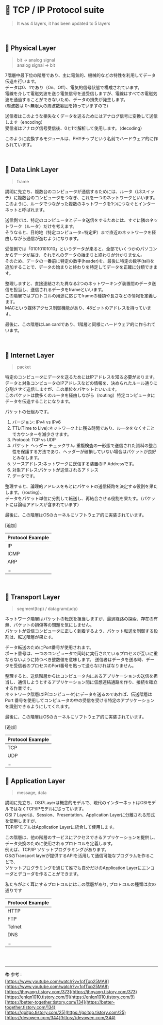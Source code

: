 # 🔑 TCP / IP Protocol suite

> It was 4 layers, it has been updated to 5 layers

<br>

## 📌 Physical Layer

> bit → analog signal
> <br>
> analog signal → bit

7階層中最下位の階層であり、主に電気的、機械的などの特性を利用してデータ伝送を行います。<br>
データは0、1であり（On、Off）、電気的信号状態で構成されています。<br>
電線を介して電磁気波を送り電気信号を送受信しますが、電線はすべての電磁気波を通過することができないため、データの損失が発生します。<br>
(周波数は 0~無限大の周波数範囲を持っていますので)<br>

送信者はこのような損失なくデータを送るためにはアナログ信号に変換して送信します（encoding）<br>
受信者はアナログ信号受信後、0と1で解析して使用します。（decoding）<br>

このように変換するモジュールは、PHYチップという名前でハードウェア的に作られています。

<br>

## 📌 Data Link Layer

> frame

説明に先立ち、複数台のコンピュータが通信するためには、ルータ（L3スイッチ）に複数台のコンピュータをつなぎ、これを一つのネットワークといいます。<br>
このように、ルータでつながった複数のネットワークを1つにつなぐとインターネットと呼ばれます。<br>

送信側では、特定のコンピュータとデータ送信をするためには、すぐに隣のネットワーク（ルータ）だけを考えます。<br>
そうなると、目的地（特定コンピュータ=特定IP）まで直近のネットワークを経由しながら通信が進むようになります。<br>

受信側では「01010101010」というデータが来ると、全部でいくつかのパソコンからデータが届き、それぞれのデータの始まりと終わりが分かりません。<br>
そのため、データの一番前に特定の数字(header)を、最後に特定の数字(tail)を追加することで、データの始まりと終わりを特定してデータを正確に分類できます。<br>

整理しますと、直接連結された異なる2つのネットワーキング装置間のデータ送信を担当し、送信されるデータをframeといいます。<br>
この階層ではプロトコルの用途に応じてframeの種類や長さなどの情報を定義します。<br>
MACという媒体アクセス制御機能があり、48ビットのアドレスを持っています。<br>

最後に、この階層はLan cardであり、1階層と同様にハードウェア的に作られています。

<br>

## 📌 Internet Layer

> packet

特定のコンピュータにデータを送るためにはIPアドレスを知る必要があります。<br>
データと対象コンピュータのIPアドレスなどの情報を、決められたルール通りに分割させて送信しますが、この単位をパケットといいます。<br>
このパケットは数多くのルータを経由しながら（routing）特定コンピュータにデータを伝送することになります。<br>

パケットの仕組みです。
1. バージョン: IPv4 vs IPv6
2. TTL(Time to Live):ネットワーク上に残る時間であり、ルータをなくすことでカウンターを減少させます。
3. Protocol: TCP vs UDP
4. パケット ヘッダー チェックサム: 重複検査の一形態で送信された資料の整合性を保護する方法であり、ヘッダーが破損していない場合はパケットが良好とみなします。
5. ソースアドレス:ネットワークに送信する装置のIP Addressです。
6. 対象アドレス:パケットが送信されるアドレス
7. データです。

整理すると、論理的アドレスをもとにパケットの送信経路を決定する役割を果たします。（routing）、<br>
データをパケット単位に分割して転送し、再結合させる役割を果たす。（パケットには論理アドレスが含まれています）

最後に、この階層はOSのカーネルにソフトウェア的に実装されています。

[追加]

|Protocol Example|
|---|
|IP|
|ICMP|
|ARP|
|...|

<br>

## 📌 Transport Layer

> segment(tcp) / datagram(udp)

ネットワーク階層はパケットの転送を担当しますが、最適経路の探索、存在の有無、パケットの損傷等の問題を気にしません。<br>
パケットが受信コンピュータに正しく到着するよう、パケット転送を制御する役割は、転送階層が果たす。

データ転送のためにPort番号が使用されます。<br>
ポート番号は、一つのコンピュータで同時に実行されているプロセスが互いに重ならないように持つべき整数値を意味します。
送信者はデータを送る時、データを受信者のプロセスのPort番号を貼って送らなければなりません。<br>

整理すると、送信階層からはコンピュータ内にあるアプリケーションの送信を担当し、通信しようとするアプリケーション間に仮想連結通路を作り、接続を確立する作業です。<br>
ネットワーク階層はIP(コンピュータ)にデータを送るのであれば、伝送階層はPort 番号を使用してコンピュータの中の受信を受ける特定のアプリケーションを識別できるようにしてくれます。

最後に、この階層はOSのカーネルにソフトウェア的に実装されています。

[追加]

|Protocol Example|
|---|
|TCP|
|UDP|
|...|

## 📌 Application Layer

> message, data

説明に先立ち、OSI7Layerは概念的モデルで、現代のインターネットはOSIモデルではなくTCP/IPモデルに従っています。<br>
OSI 7 Layerは、Session、Presentation、Application Layerに分離される形式を使用しますが、<br>
TCP/IPモデルはApplication Layerに統合して使用します。

この階層は、他の階層のサービスにアクセスできるアプリケーションを提供し、データ交換のために使用されるプロトコルを定義します。<br>
例えば、TCP/IP ソケットプログラミングがあります。<br>
OSのTransport layerが提供するAPIを活用して通信可能なプログラムを作ることで、<br>
ソケットプログラミングを通じて誰でも自分だけのApplication Layerにエンコーダとデコーダを作ることができます。

私たちがよく耳にするプロトコルにはこの階層があり, プロトコルの種類は次の通りです

|Protocol Example|
|---|
|HTTP|
|FTP|
|Telnet|
|DNS|
|...|

<br>
<br>

---

📚 参考 : <br>
[https://www.youtube.com/watch?v=1pfTxp25MA8](https://www.youtube.com/watch?v=1pfTxp25MA8)
<br>
[https://jhnyang.tistory.com/373](https://jhnyang.tistory.com/373)
<br>
[https://enlqn1010.tistory.com/9](https://enlqn1010.tistory.com/9)
<br>
[https://better-together.tistory.com/134](https://better-together.tistory.com/134)
<br>
[https://goitgo.tistory.com/25](https://goitgo.tistory.com/25)
<br>
[https://devowen.com/344](https://devowen.com/344)
